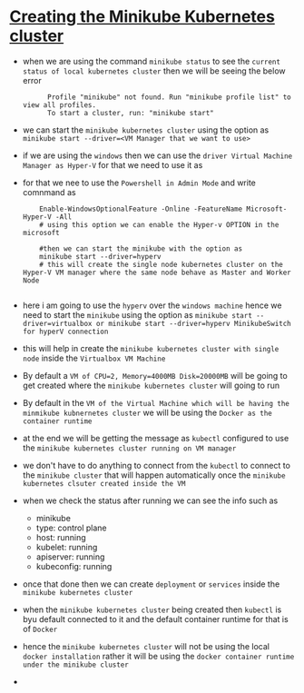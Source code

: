 # <ins> Creating the Minikube Kubernetes cluster </ins> #

- when we are using the command `minikube status` to see the `current status of local kubernetes cluster` then we will be seeing the below error
  
  ```
        Profile "minikube" not found. Run "minikube profile list" to view all profiles.
        To start a cluster, run: "minikube start"

  ```

- we can start the `minikube kubernetes cluster` using the option as `minikube start --driver=<VM Manager that we want to use>`

- if we are using the `windows` then we can use the `driver Virtual Machine Manager as Hyper-V` for that we need to use it as

- for that we nee to use the `Powershell in Admin Mode` and write comnmand as 

    ```
        Enable-WindowsOptionalFeature -Online -FeatureName Microsoft-Hyper-V -All
        # using this option we can enable the Hyper-v OPTION in the microsoft

        #then we can start the minikube with the option as 
        minikube start --driver=hyperv
        # this will create the single node kubernetes cluster on the Hyper-V VM manager where the same node behave as Master and Worker Node


    ```

- here i am going to use the `hyperv` over the `windows machine` hence we need to start the `minikube` using the option as `minikube start --driver=virtualbox or minikube start --driver=hyperv MinikubeSwitch for hyperV connection`

- this will help in create the `minikube kubernetes cluster with single node` inside the `Virtualbox VM Machine`

- By default a `VM of CPU=2, Memory=4000MB Disk=20000MB` will be going to get created where the `minikube kubernetes cluster` will going to  run

- By default in the `VM of the Virtual Machine which will be having the minmikube kubnernetes cluster` we will be using the `Docker as the container runtime`

- at the end we will be getting the message as `kubectl` configured to use the `minikube kubernetes cluster running on VM manager`

- we don't have to do anything to connect from the `kubectl` to connect to the `minikube cluster` that will happen automatically once the `minikube kubernetes clsuter created inside the VM`

- when we check the status after running we can see the info such as 

  - minikube
  - type: control plane
  - host: running
  - kubelet: running
  - apiserver: running
  - kubeconfig: running 

- once that done then we can create `deployment` or `services` inside the `minikube kubernetes cluster`

- when the `minikube kubernetes cluster` being created then `kubectl` is byu default connected to it and the default container runtime for that is of `Docker`

- hence the `minikube kubernetes cluster` will not be using the local `docker installation` rather it will be using the `docker container runtime under the minikube cluster`

- 